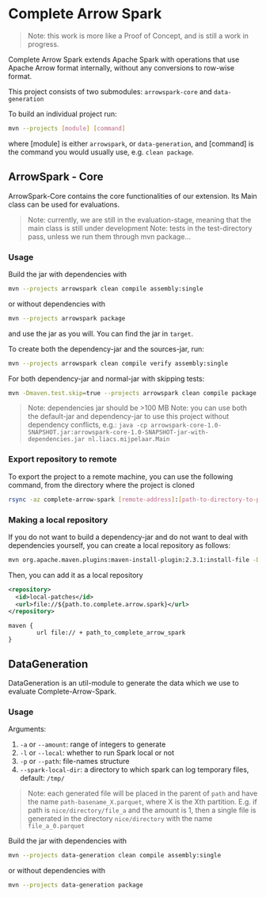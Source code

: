 # Complete Arrow Spark
> Note: this work is more like a Proof of Concept, and is still a work in progress.

Complete Arrow Spark extends Apache Spark with operations that use Apache Arrow format internally, without any conversions to row-wise format. 

This project consists of two submodules: `arrowspark-core` and `data-generation`

To build an individual project run:
```bash
mvn --projects [module] [command]
```
where [module] is either `arrowspark`, or `data-generation`,
and [command] is the command you would usually use, e.g. `clean package`.

## ArrowSpark - Core
ArrowSpark-Core contains the core functionalities of our extension. 
Its Main class can be used for evaluations.

> Note: currently, we are still in the evaluation-stage, meaning that the main class is still under development
> Note: tests in the test-directory pass, unless we run them through mvn package...
 
### Usage
Build the jar with dependencies with
```bash
mvn --projects arrowspark clean compile assembly:single
```
or without dependencies with
```bash
mvn --projects arrowspark package
```
and use the jar as you will. You can find the jar in `target`.

To create both the dependency-jar and the sources-jar, run:
```bash
mvn --projects arrowspark clean compile verify assembly:single
```

For both dependency-jar and normal-jar with skipping tests: 
```bash
mvn -Dmaven.test.skip=true --projects arrowspark clean compile package assembly:single
```
>Note: dependencies jar should be >100 MB
>Note: you can use both the default-jar and dependency-jar to use this project without dependency conflicts, e.g.:
> `java -cp arrowspark-core-1.0-SNAPSHOT.jar:arrowspark-core-1.0-SNAPSHOT-jar-with-dependencies.jar nl.liacs.mijpelaar.Main`


### Export repository to remote
To export the project to a remote machine, you can use the following command, from the directory where the project is cloned
```bash
rsync -az complete-arrow-spark [remote-address]:[path-to-directory-to-place-project-directory]/ --filter=':- .gitignore' --exclude='complete-arrow-spark/.git'
```

### Making a local repository
If you do not want to build a dependency-jar and do not want to deal with dependencies yourself,
you can create a local repository as follows:
```bash 
mvn org.apache.maven.plugins:maven-install-plugin:2.3.1:install-file -Dfile=target/complete-arrow-spark-1.0-SNAPSHOT.jar -DgroupId=nl.liacs.mijpelaar -DartifactId=arrowspark-core -Dversion=1.0-SNAPSHOT -Dpackaging=jar -DlocalRepositoryPath=.
```
Then, you can add it as a local repository
```xml
<repository>
  <id>local-patches</id>
  <url>file://${path.to.complete.arrow.spark}</url>
</repository>
```

```gradle.build
maven {
        url file:// + path_to_complete_arrow_spark
}
```

## DataGeneration
DataGeneration is an util-module to generate the data which we use to evaluate Complete-Arrow-Spark. 

### Usage
Arguments:
1. `-a` or `--amount`: range of integers to generate
2. `-l` or `--local`: whether to run Spark local or not
3. `-p` or `--path`: file-names structure
4. `--spark-local-dir`: a directory to which spark can log temporary files, default: `/tmp/`

>Note: each generated file will be placed in the parent of `path` and have the name `path-basename_X.parquet`,
> where X is the Xth partition. E.g. if path is `nice/directory/file_a` and the amount is 1, then a single
> file is generated in the directory `nice/directory` with the name `file_a_0.parquet`

Build the jar with dependencies with
```bash
mvn --projects data-generation clean compile assembly:single
```
or without dependencies with
```bash
mvn --projects data-generation package
```